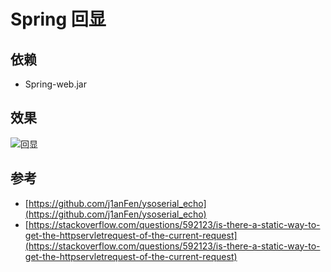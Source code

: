 # Spring 回显 

## 依赖
* Spring-web.jar

## 效果
![回显](https://github.com/feihong-cs/deserizationEcho/blob/master/Spring/imgs/20200621-001.png?raw=true)

## 参考
* [https://github.com/j1anFen/ysoserial_echo](https://github.com/j1anFen/ysoserial_echo)
* [https://stackoverflow.com/questions/592123/is-there-a-static-way-to-get-the-httpservletrequest-of-the-current-request](https://stackoverflow.com/questions/592123/is-there-a-static-way-to-get-the-httpservletrequest-of-the-current-request)
